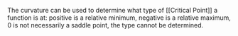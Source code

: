 The curvature can be used to determine what type of [[Critical Point]] a function is at: positive is a relative minimum, negative is a relative maximum, 0 is not necessarily a saddle point, the type cannot be determined.